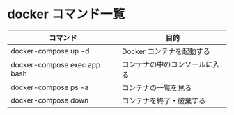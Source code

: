 # docker コマンド一覧


| コマンド	| 目的 |
| ---- | ---- |
|docker-compose up -d|	Docker コンテナを起動する|
|docker-compose exec app bash	|コンテナの中のコンソールに入る|
|docker-compose ps -a	|コンテナの一覧を見る|
|docker-compose down	|コンテナを終了・破棄する|